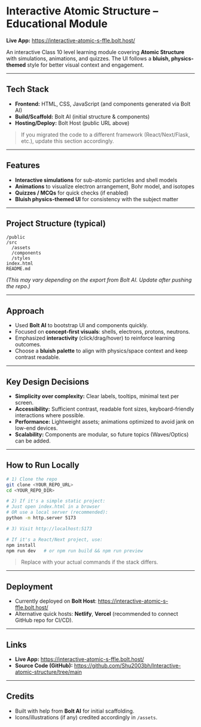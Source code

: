 # Interactive Atomic Structure – Educational Module

**Live App:** https://interactive-atomic-s-ffle.bolt.host/

An interactive Class 10 level learning module covering **Atomic Structure** with simulations, animations, and quizzes. 
The UI follows a **bluish, physics-themed** style for better visual context and engagement.

---

## Tech Stack
- **Frontend:** HTML, CSS, JavaScript (and components generated via Bolt AI)
- **Build/Scaffold:** Bolt AI (initial structure & components)
- **Hosting/Deploy:** Bolt Host (public URL above)

> If you migrated the code to a different framework (React/Next/Flask, etc.), update this section accordingly.

---

## Features
- **Interactive simulations** for sub-atomic particles and shell models  
- **Animations** to visualize electron arrangement, Bohr model, and isotopes  
- **Quizzes / MCQs** for quick checks (if enabled)  
- **Bluish physics-themed UI** for consistency with the subject matter  

---

## Project Structure (typical)
```
/public
/src
  /assets
  /components
  /styles
index.html
README.md
```
*(This may vary depending on the export from Bolt AI. Update after pushing the repo.)*

---

## Approach
- Used **Bolt AI** to bootstrap UI and components quickly.
- Focused on **concept-first visuals**: shells, electrons, protons, neutrons.
- Emphasized **interactivity** (click/drag/hover) to reinforce learning outcomes.
- Choose a **bluish palette** to align with physics/space context and keep contrast readable.

---

## Key Design Decisions
- **Simplicity over complexity:** Clear labels, tooltips, minimal text per screen.
- **Accessibility:** Sufficient contrast, readable font sizes, keyboard-friendly interactions where possible.
- **Performance:** Lightweight assets; animations optimized to avoid jank on low-end devices.
- **Scalability:** Components are modular, so future topics (Waves/Optics) can be added.

---

## How to Run Locally
```bash
# 1) Clone the repo
git clone <YOUR_REPO_URL>
cd <YOUR_REPO_DIR>

# 2) If it's a simple static project:
# Just open index.html in a browser
# OR use a local server (recommended):
python -m http.server 5173

# 3) Visit http://localhost:5173

# If it's a React/Next project, use:
npm install
npm run dev   # or npm run build && npm run preview
```
> Replace with your actual commands if the stack differs.

---

## Deployment
- Currently deployed on **Bolt Host**: https://interactive-atomic-s-ffle.bolt.host/
- Alternative quick hosts: **Netlify**, **Vercel** (recommended to connect GitHub repo for CI/CD).

---

## Links
- **Live App:** https://interactive-atomic-s-ffle.bolt.host/
- **Source Code (GitHub):** https://github.com/Shu2003bh/Interactive-atomic-structure/tree/main

---

## Credits
- Built with help from **Bolt AI** for initial scaffolding.
- Icons/illustrations (if any) credited accordingly in `/assets`.
